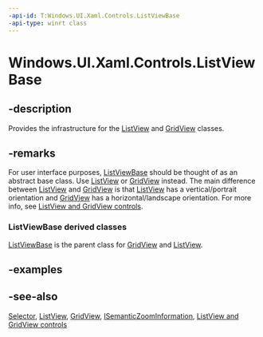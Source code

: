 ```yaml
---
-api-id: T:Windows.UI.Xaml.Controls.ListViewBase
-api-type: winrt class
---
```


<!-- Class syntax.
public class ListViewBase : Windows.UI.Xaml.Controls.Primitives.Selector, Windows.UI.Xaml.Controls.IListViewBase, Windows.UI.Xaml.Controls.IListViewBase2, Windows.UI.Xaml.Controls.IListViewBase3, Windows.UI.Xaml.Controls.IListViewBase4, Windows.UI.Xaml.Controls.IListViewBase5, Windows.UI.Xaml.Controls.ISemanticZoomInformation
-->

# Windows.UI.Xaml.Controls.ListViewBase

## -description
Provides the infrastructure for the [ListView](listview.md) and [GridView](gridview.md) classes.

## -remarks
For user interface purposes, [ListViewBase](listviewbase.md) should be thought of as an abstract base class. Use [ListView](listview.md) or [GridView](gridview.md) instead. The main difference between [ListView](listview.md) and [GridView](gridview.md) is that [ListView](listview.md) has a vertical/portrait orientation and [GridView](gridview.md) has a horizontal/landscape orientation. For more info, see [ListView and GridView controls](https://docs.microsoft.com/windows/uwp/controls-and-patterns/listview-and-gridview).

### **ListViewBase** derived classes

[ListViewBase](listviewbase.md) is the parent class for [GridView](gridview.md) and [ListView](listview.md).

## -examples

## -see-also
[Selector](../windows.ui.xaml.controls.primitives/selector.md), [ListView](listview.md), [GridView](gridview.md), [ISemanticZoomInformation](isemanticzoominformation.md), [ListView and GridView controls](https://docs.microsoft.com/windows/uwp/controls-and-patterns/listview-and-gridview)